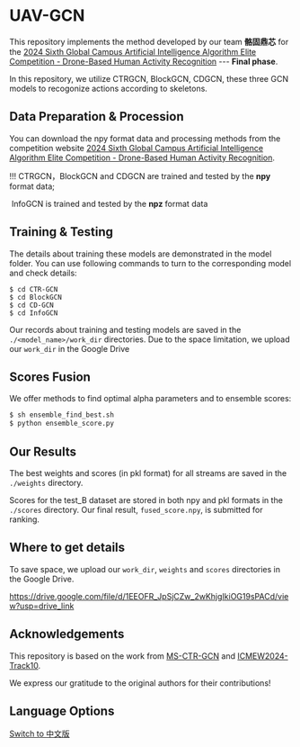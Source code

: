 # UAV-GCN

This repository implements the method developed by our team **骼固鼎芯** for the [2024 Sixth Global Campus Artificial Intelligence Algorithm Elite Competition - Drone-Based Human Activity Recognition](https://www.saikr.com/vse/50186) --- **Final phase**.

In this repository, we utilize CTRGCN, BlockGCN, CDGCN, these three GCN models to recogonize actions according to skeletons. 

## Data Preparation & Procession

You can download the npy format data and processing methods from the competition website [2024 Sixth Global Campus Artificial Intelligence Algorithm Elite Competition - Drone-Based Human Activity Recognition](https://www.saikr.com/vse/50186).







!!! CTRGCN，BlockGCN and CDGCN are trained and tested by the **npy** format data; 

​    InfoGCN is trained and tested by the **npz** format data

## Training & Testing

The details about training these models are demonstrated in the model folder. You can use following commands to turn to the corresponding model and check details:
```shell
$ cd CTR-GCN
$ cd BlockGCN
$ cd CD-GCN
$ cd InfoGCN
```

Our records about training and testing models are saved in the ``./<model_name>/work_dir`` directories. Due to the space limitation, we upload our ``work_dir`` in the Google Drive

## Scores Fusion

We offer methods to find optimal alpha parameters and to ensemble scores:

```bash
$ sh ensemble_find_best.sh 
$ python ensemble_score.py
```

## Our Results

The best weights and scores (in pkl format) for all streams are saved in the `./weights` directory. 

Scores for the test_B dataset are stored in both npy and pkl formats in the `./scores` directory. Our final result, `fused_score.npy`, is submitted for ranking.

## Where to get details

To save space, we upload our ``work_dir``, ``weights`` and ``scores`` directories in the Google Drive.

https://drive.google.com/file/d/1EEOFR_JpSjCZw_2wKhjgIkiOG19sPACd/view?usp=drive_link

## Acknowledgements

This repository is based on the work from [MS-CTR-GCN](https://github.com/CarefreeSun/MS-CTR-GCN) and [ICMEW2024-Track10](https://github.com/liujf69/ICMEW2024-Track10). 

We express our gratitude to the original authors for their contributions!

## Language Options

[Switch to 中文版](README.cn.md)
